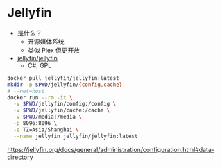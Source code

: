 
# Jellyfin
* 是什么？
  * 开源媒体系统
  * 类似 Plex 但更开放
* [jellyfin/jellyfin](https://github.com/jellyfin/jellyfin)
  * C#, GPL

```bash
docker pull jellyfin/jellyfin:latest
mkdir -p $PWD/jellyfin/{config,cache}
# --net=host
docker run --rm -it \
  -v $PWD/jellyfin/config:/config \
  -v $PWD/jellyfin/cache:/cache \
  -v $PWD/media:/media \
  -p 8096:8096 \
  -e TZ=Asia/Shanghai \
  --name jellyfin jellyfin/jellyfin:latest
```

https://jellyfin.org/docs/general/administration/configuration.html#data-directory

